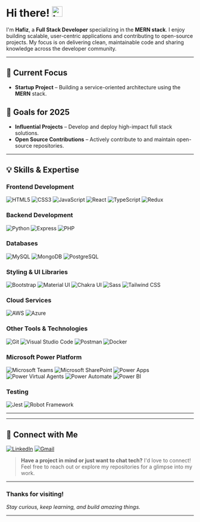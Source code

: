 # Hi there! <img src="https://user-images.githubusercontent.com/1303154/88677602-1635ba80-d120-11ea-84d8-d263ba5fc3c0.gif" width="28px" height="28px" alt="hi">

I'm **Hafiz**, a **Full Stack Developer** specializing in the **MERN stack**. I enjoy building scalable, user-centric applications and contributing to open-source projects. My focus is on delivering clean, maintainable code and sharing knowledge across the developer community.

---

## 🚀 Current Focus

- **Startup Project** – Building a service-oriented architecture using the **MERN** stack.

## 🎯 Goals for 2025

- **Influential Projects** – Develop and deploy high-impact full stack solutions.
- **Open Source Contributions** – Actively contribute to and maintain open-source repositories.

---

## 💡 Skills & Expertise

### Frontend Development

![HTML5](https://img.shields.io/badge/HTML5-E34F26?style=flat-square&logo=html5&logoColor=white)
![CSS3](https://img.shields.io/badge/CSS3-1572B6?style=flat-square&logo=css3&logoColor=white)
![JavaScript](https://img.shields.io/badge/JavaScript-F7DF1E?style=flat-square&logo=javascript&logoColor=black)
![React](https://img.shields.io/badge/React-61DAFB?style=flat-square&logo=react&logoColor=white)
![TypeScript](https://img.shields.io/badge/TypeScript-3178C6?style=flat-square&logo=typescript&logoColor=white)
![Redux](https://img.shields.io/badge/Redux-764ABC?style=flat-square&logo=Redux&logoColor=white)

### Backend Development

![Python](https://img.shields.io/badge/Python-3776AB?style=flat-square&logo=python&logoColor=white)
![Express](https://img.shields.io/badge/Express-000000?style=flat-square&logo=express&logoColor=white)
![PHP](https://img.shields.io/badge/PHP-777BB4?style=flat-square&logo=php&logoColor=white)

### Databases

![MySQL](https://img.shields.io/badge/MySQL-4479A1?style=flat-square&logo=mysql&logoColor=white)
![MongoDB](https://img.shields.io/badge/MongoDB-47A248?style=flat-square&logo=mongodb&logoColor=white)
![PostgreSQL](https://img.shields.io/badge/PostgreSQL-4169E1?style=flat-square&logo=postgresql&logoColor=white)

### Styling & UI Libraries

![Bootstrap](https://img.shields.io/badge/Bootstrap-7952B3?style=flat-square&logo=Bootstrap&logoColor=white)
![Material UI](https://img.shields.io/badge/Material_UI-007FFF?style=flat-square&logo=material-ui&logoColor=white)
![Chakra UI](https://img.shields.io/badge/Chakra_UI-319795?style=flat-square&logo=chakra-ui&logoColor=white)
![Sass](https://img.shields.io/badge/Sass-CC6699?style=flat-square&logo=sass&logoColor=white)
![Tailwind CSS](https://img.shields.io/badge/Tailwind_CSS-06B6D4?style=flat-square&logo=Tailwindcss&logoColor=white)

### Cloud Services

![AWS](https://img.shields.io/badge/AWS-232F3E?style=flat-square&logo=amazonwebservices&logoColor=white)
![Azure](https://img.shields.io/badge/Azure-0078D4?style=flat-square&logo=microsoftazure&logoColor=white)

### Other Tools & Technologies

![Git](https://img.shields.io/badge/Git-F05033?style=flat-square&logo=git&logoColor=white)
![Visual Studio Code](https://img.shields.io/badge/Visual_Studio_Code-0078d7?style=flat-square&logo=visual-studio-code&logoColor=white)
![Postman](https://img.shields.io/badge/Postman-FFDF18?style=flat-square&logo=postman&logoColor=black)
![Docker](https://img.shields.io/badge/Docker-2496ED?style=flat-square&logo=docker&logoColor=white)

### Microsoft Power Platform

![Microsoft Teams](https://img.shields.io/badge/Microsoft_Teams-6264A7?style=flat-square&logo=microsoftTeams&logoColor=white)
![Microsoft SharePoint](https://img.shields.io/badge/Microsoft_SharePoint-0078D4?style=flat-square&logo=microsoftSharePoint&logoColor=white)
![Power Apps](https://img.shields.io/badge/Power_Apps-742774?style=flat-square&logo=powerApps&logoColor=white)
![Power Virtual Agents](https://img.shields.io/badge/Power_Virtual_Agents-0B556A?style=flat-square&logo=powerVirtualAgents&logoColor=white)
![Power Automate](https://img.shields.io/badge/Power_Automate-0066FF?style=flat-square&logo=powerAutomate&logoColor=white)
![Power BI](https://img.shields.io/badge/Power_BI-F2C811?style=flat-square&logo=powerbi&logoColor=black)

### Testing

![Jest](https://img.shields.io/badge/Jest-C21325?style=flat-square&logo=jest&logoColor=white)
![Robot Framework](https://img.shields.io/badge/Robot_Framework-000000?style=flat-square&logo=robotframework&logoColor=white)

---

<!-- ## 🔥 GitHub Streak Stats

<p align="left">
  <a href="https://github.com/hafizkh/github-readme-streak-stats">
    <img src="https://github-readme-streak-stats.herokuapp.com?user=hafizkh&theme=monokai-metallian&hide_border=true" alt="Hafiz's Streak Stats" />
  </a>
</p> -->

---

## 💬 Connect with Me

[![LinkedIn](https://img.shields.io/badge/-LinkedIn-0e76a8?style=flat&labelColor=0e76a8&logo=linkedin&logoColor=white)](https://www.linkedin.com/in/hafiz-javid/)
[![Gmail](https://img.shields.io/badge/-Gmail-c0392b?style=flat&labelColor=c0392b&logo=gmail&logoColor=white)](mailto:hafizjavid471@gmail.com)

> **Have a project in mind or just want to chat tech?** I'd love to connect! Feel free to reach out or explore my repositories for a glimpse into my work.

---

### Thanks for visiting!

_Stay curious, keep learning, and build amazing things._

---
